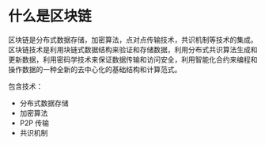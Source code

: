 # 什么是区块链

区块链是分布式数据存储，加密算法，点对点传输技术，共识机制等技术的集成。区块链技术是利用块链式数据结构来验证和存储数据，利用分布式共识算法生成和更新数据，利用密码学技术来保证数据传输和访问安全，利用智能化合约来编程和操作数据的一种全新的去中心化的基础结构和计算范式。

包含技术：

* 分布式数据存储
* 加密算法
* P2P 传输
* 共识机制

